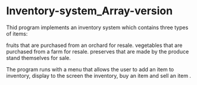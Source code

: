 # Inventory-system_Array-version

Thid program implements an inventory system which contains three types of items:

  fruits that are purchased from an orchard for resale.
  vegetables that are purchased from a farm for resale.
  preserves that are made by the produce stand themselves for sale. 
  
The program runs with a menu that allows the user to add an item to inventory, display to the screen the inventory, buy an item  and sell an item .
